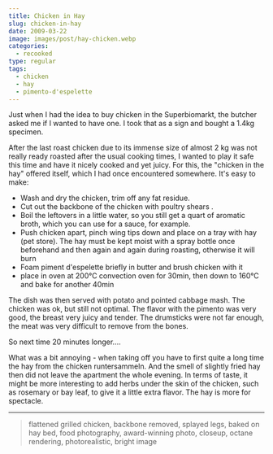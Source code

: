 ```yaml
---
title: Chicken in Hay
slug: chicken-in-hay
date: 2009-03-22
image: images/post/hay-chicken.webp
categories: 
  - recooked
type: regular
tags: 
  - chicken
  - hay
  - pimento-d'espelette
---
```


Just when I had the idea to buy chicken in the Superbiomarkt, the butcher asked me if I wanted to have one. I took that as a sign and bought a 1.4kg specimen.

After the last roast chicken due to its immense size of almost 2 kg was not really ready roasted after the usual cooking times, I wanted to play it safe this time and have it nicely cooked and yet juicy. For this, the "chicken in the hay" offered itself, which I had once encountered somewhere. It's easy to make:

- Wash and dry the chicken, trim off any fat residue.
- Cut out the backbone of the chicken with poultry shears .
- Boil the leftovers in a little water, so you still get a quart of aromatic broth, which you can use for a sauce, for example.
- Push chicken apart, pinch wing tips down and place on a tray with hay (pet store). The hay must be kept moist with a spray bottle once beforehand and then again and again during roasting, otherwise it will burn
- Foam piment d'espelette briefly in butter and brush chicken with it
- place in oven at 200°C convection oven for 30min, then down to 160°C and bake for another 40min

The dish was then served with potato and pointed cabbage mash. The chicken was ok, but still not optimal. The flavor with the pimento was very good, the breast very juicy and tender. The drumsticks were not far enough, the meat was very difficult to remove from the bones.

So next time 20 minutes longer....

What was a bit annoying - when taking off you have to first quite a long time the hay from the chicken runtersammeln. And the smell of slightly fried hay then did not leave the apartment the whole evening. In terms of taste, it might be more interesting to add herbs under the skin of the chicken, such as rosemary or bay leaf, to give it a little extra flavor. The hay is more for spectacle.

----

> flattened grilled chicken, backbone removed, splayed legs, baked on hay bed, food photography, award-winning photo, closeup, octane rendering, photorealistic, bright image

